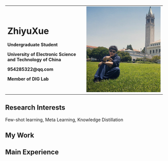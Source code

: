<div>
<table border="0">
  <tr>
    <td width="50%">
      <h1>ZhiyuXue</h1>
      <p><b>Undergraduate Student</b></p>
      <p><b>University of Electronic Science and Technology of China</b></p>
      <p><b>954285322@qq.com</b></p>
      <p><b>Member of DIG Lab</b></p>
    </td>
    <td width="50%">
      <img src="./xzy.jpg" width="100%"/>      
    </td>
  </tr>
</table>
</div>

## Research Interests
Few-shot learning, Meta Learning, Knowledge Distillation

## My Work

## Main Experience


